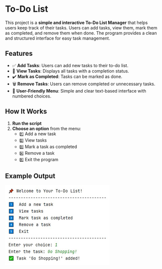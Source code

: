 # To-Do List

This project is a **simple and interactive To-Do List Manager** that helps users keep track of their tasks. Users can add tasks, view them, mark them as completed, and remove them when done. The program provides a clean and structured interface for easy task management.

## Features

- ✅ **Add Tasks**: Users can add new tasks to their to-do list.
- 📌 **View Tasks**: Displays all tasks with a completion status.
- ✔️ **Mark as Completed**: Tasks can be marked as done.
- 🗑 **Remove Tasks**: Users can remove completed or unnecessary tasks.
- 🎨 **User-Friendly Menu**: Simple and clear text-based interface with numbered choices.

## How It Works

1. **Run the script**
2. **Choose an option** from the menu:
   - `1️⃣` Add a new task  
   - `2️⃣` View tasks  
   - `3️⃣` Mark a task as completed  
   - `4️⃣` Remove a task  
   - `5️⃣` Exit the program  

## Example Output
![Project Image](image.jpg)
